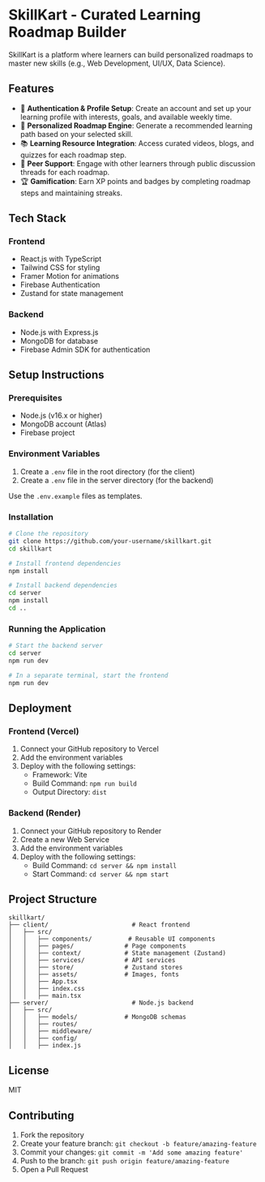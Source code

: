 # SkillKart - Curated Learning Roadmap Builder

SkillKart is a platform where learners can build personalized roadmaps to master new skills (e.g., Web Development, UI/UX, Data Science).

## Features

- 🔐 **Authentication & Profile Setup**: Create an account and set up your learning profile with interests, goals, and available weekly time.
- 🧭 **Personalized Roadmap Engine**: Generate a recommended learning path based on your selected skill.
- 📚 **Learning Resource Integration**: Access curated videos, blogs, and quizzes for each roadmap step.
- 💬 **Peer Support**: Engage with other learners through public discussion threads for each roadmap.
- 🏆 **Gamification**: Earn XP points and badges by completing roadmap steps and maintaining streaks.

## Tech Stack

### Frontend
- React.js with TypeScript
- Tailwind CSS for styling
- Framer Motion for animations
- Firebase Authentication
- Zustand for state management

### Backend
- Node.js with Express.js
- MongoDB for database
- Firebase Admin SDK for authentication

## Setup Instructions

### Prerequisites
- Node.js (v16.x or higher)
- MongoDB account (Atlas)
- Firebase project

### Environment Variables

1. Create a `.env` file in the root directory (for the client)
2. Create a `.env` file in the server directory (for the backend)

Use the `.env.example` files as templates.

### Installation

```bash
# Clone the repository
git clone https://github.com/your-username/skillkart.git
cd skillkart

# Install frontend dependencies
npm install

# Install backend dependencies
cd server
npm install
cd ..
```

### Running the Application

```bash
# Start the backend server
cd server
npm run dev

# In a separate terminal, start the frontend
npm run dev
```

## Deployment

### Frontend (Vercel)
1. Connect your GitHub repository to Vercel
2. Add the environment variables
3. Deploy with the following settings:
   - Framework: Vite
   - Build Command: `npm run build`
   - Output Directory: `dist`

### Backend (Render)
1. Connect your GitHub repository to Render
2. Create a new Web Service
3. Add the environment variables
4. Deploy with the following settings:
   - Build Command: `cd server && npm install`
   - Start Command: `cd server && npm start`

## Project Structure

```
skillkart/
├── client/                       # React frontend
│   ├── src/
│   │   ├── components/          # Reusable UI components
│   │   ├── pages/              # Page components
│   │   ├── context/            # State management (Zustand)
│   │   ├── services/           # API services
│   │   ├── store/              # Zustand stores
│   │   ├── assets/             # Images, fonts
│   │   ├── App.tsx
│   │   ├── index.css
│   │   ├── main.tsx
├── server/                       # Node.js backend
│   ├── src/
│   │   ├── models/             # MongoDB schemas
│   │   ├── routes/
│   │   ├── middleware/
│   │   ├── config/
│   │   ├── index.js
```

## License
MIT

## Contributing
1. Fork the repository
2. Create your feature branch: `git checkout -b feature/amazing-feature`
3. Commit your changes: `git commit -m 'Add some amazing feature'`
4. Push to the branch: `git push origin feature/amazing-feature`
5. Open a Pull Request
